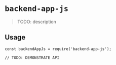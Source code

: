 # `backend-app-js`

> TODO: description

## Usage

```
const backendAppJs = require('backend-app-js');

// TODO: DEMONSTRATE API
```
